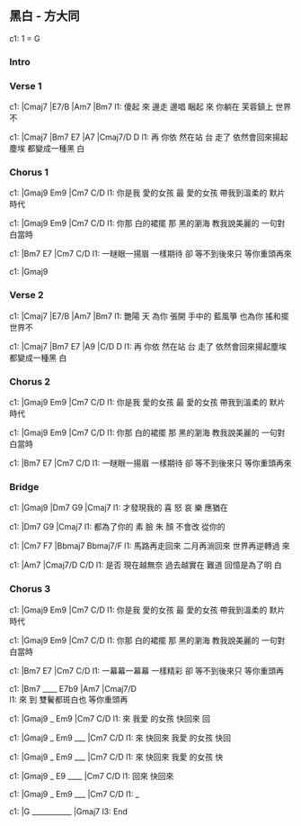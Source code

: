 

## 黑白 - 方大同

c1: 1 = G

### Intro

### Verse 1

c1:     |Cmaj7    |E7/B     |Am7      |Bm7
l1: 傻起 來   邊走 邊唱 睏起 來 你躺在  芙蓉鎮上 世界不

c1: |Cmaj7     |Bm7    E7     |A7                |Cmaj7/D      D
l1:  再    你依 然在站 台 走了 依然會回來揚起塵埃 都變成一種黑 白

### Chorus 1

c1:       |Gmaj9       Em9     |Cm7          C/D
l1: 你是我 愛的女孩 最 愛的女孩 帶我到溫柔的 默片時代

c1:     |Gmaj9       Em9     |Cm7          C/D
l1: 你那 白的裙擺 那 黑的瀏海 教我說美麗的 一句對白當時

c1: |Bm7          E7         |Cm7          C/D
l1:  一瞇眼一揚眉 一樣期待 卻 等不到後來只 等你重頭再來

c1: |Gmaj9

### Verse 2

c1:     |Cmaj7    |E7/B       |Am7          |Bm7
l1: 艷陽 天   為你 張開 手中的 藍風箏 也為你 搖和擺 世界不

c1: |Cmaj7     |Bm7    E7     |A9                |C/D          D
l1:  再    你依 然在站 台 走了 依然會回來揚起塵埃 都變成一種黑 白

### Chorus 2

c1:       |Gmaj9       Em9     |Cm7          C/D
l1: 你是我 愛的女孩 最 愛的女孩 帶我到溫柔的 默片時代

c1:     |Gmaj9       Em9     |Cm7          C/D
l1: 你那 白的裙擺 那 黑的瀏海 教我說美麗的 一句對白當時

c1: |Bm7          E7         |Cm7          C/D
l1:  一瞇眼一揚眉 一樣期待 卻 等不到後來只 等你重頭再來

### Bridge

c1: |Gmaj9          |Dm7   G9   |Cmaj7
l1:       才發現我的 喜 怒 哀 樂 應猶在

c1:           |Dm7   G9   |Cmaj7 
l1: 都為了你的 素 臉 朱 顏 不會改 從你的

c1: |Cm7          F7          |Bbmaj7       Bbmaj7/F
l1:  馬路再走回來 二月再淌回來 世界再逆轉過 來

c1:     |Am7                       |Cmaj7/D      C/D
l1: 是否 現在越無奈 過去越實在 難道 回憶是為了明 白

### Chorus 3

c1:       |Gmaj9       Em9     |Cm7          C/D
l1: 你是我 愛的女孩 最 愛的女孩 帶我到溫柔的 默片時代

c1:     |Gmaj9       Em9     |Cm7          C/D
l1: 你那 白的裙擺 那 黑的瀏海 教我說美麗的 一句對白當時

c1: |Bm7          E7         |Cm7          C/D
l1:  一幕幕一幕幕 一樣精彩 卻 等不到後來只 等你重頭再

c1: |Bm7 ____ E7b9  |Am7         |Cmaj7/D   
l1:   來          到 雙鬢都斑白也 等你重頭再


c1: |Gmaj9   _   Em9     |Cm7    C/D
l1:  來              我愛 的女孩 快回來 回

c1: |Gmaj9   _   Em9 ___ |Cm7         C/D
l1:  來                   快回來 我愛 的女孩 快回

c1: |Gmaj9   _   Em9 ___ |Cm7         C/D
l1:  來                   快回來 我愛 的女孩 快

c1: |Gmaj9 _ E9 ____ |Cm7         C/D
l1:  回來               快回來

c1: |Gmaj9 _ Em9 ___ |Cm7         C/D
l1:  _

c1: |G   ___________ |Gmaj7
l3:  End